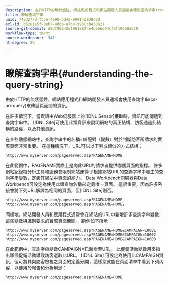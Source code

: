 ```yaml
---
description: 由於HTTP的無狀態性，網站應用程式和網站開發人員通常會使用查詢字串(cs-uri-query)來傳遞頁面間的資訊。
title: 瞭解查詢字串
uuid: 7403277d-fbce-4e98-bd42-894142e38d0d
exl-id: b5281e5f-3eb7-4d6a-a7b3-9958cb430621
source-git-commit: d9df90242ef96188f4e4b5e6d04cfef196b0a628
workflow-type: tm+mt
source-wordcount: '341'
ht-degree: 2%

---
```


# 瞭解查詢字串{#understanding-the-query-string}

由於HTTP的無狀態性，網站應用程式和網站開發人員通常會使用查詢字串(cs-uri-query)來傳遞頁面間的資訊。

在許多情況下，當資訊由Web伺服器上的[!DNL Sensor]獲取時，資訊可能傳遞到查詢字串中。 [!DNL Site]可使用此類資訊來說明網站的真正結構、訪客通過此結構的路徑，以及其他資訊。

在某些動態網站中，查詢字串中的名稱=值配對（變數）對於判斷訪客所請求的實際頁面非常重要。 在這種情況下，URL可以以下列或類似的方式結構：

```
http://www.myserver.com/pageserved.asp?PAGENAME=HOME
```

在此範例中，PAGENAME實際上是向此URL的請求者提供哪個頁面的指標。 許多網站記錄檔分析工具和服務會限制網站運算子根據網站URL的查詢字串中發生的查詢字串變數，定義其網站中頁面的能力。 Data Workbench伺服器與Data Workbench可設定為使用此類查詢名稱來定義唯一頁面。 這很重要，因為許多系統會將下列URL解譯為相同的頁面，但[!DNL Site]則否。

```
http://www.myserver.com/pageserved.asp?PAGENAME=HOME
http://www.myserver.com/pageserved.asp?PAGENAME=HOME2
```

同樣地，網站開發人員和應用程式通常會在網站的URL中新增許多查詢字串變數，這些變數與識別要求的實際頁面無關。 範例如下所示：

```
http://www.myserver.com/pageserved.asp?PAGENAME=HOME&CAMPAIGN=10001
http://www.myserver.com/pageserved.asp?PAGENAME=HOME&CAMPAIGN=10002
http://www.myserver.com/pageserved.asp?PAGENAME=HOME&CAMPAIGN=10003
```

在此範例中，查詢字串變數CAMPAIGN=已新增至URL。 此促銷活動變數用來指出哪個促銷活動導致訪客選取此URL。 [!DNL Site] 可設定為使用此CAMPAIGN資訊，但可將其與訪客檢視之頁面的定義分開，這樣您就能在頁面清單中看到下列內容，以便用於報告和分析用途：

```
http://www.myserver.com/pageserved.asp?PAGENAME=HOME
```
